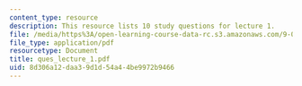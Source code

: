 ```yaml
---
content_type: resource
description: This resource lists 10 study questions for lecture 1.
file: /media/https%3A/open-learning-course-data-rc.s3.amazonaws.com/9-01-neuroscience-and-behavior-fall-2003/8d306a12daa39d1d54a44be9972b9466_ques_lecture_1.pdf
file_type: application/pdf
resourcetype: Document
title: ques_lecture_1.pdf
uid: 8d306a12-daa3-9d1d-54a4-4be9972b9466
---
```

